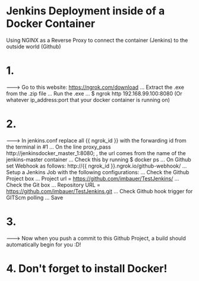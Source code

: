 # Jenkins Deployment inside of a Docker Container
Using NGINX as a Reverse Proxy to connect the container (Jenkins) to the outside world (Github)
# 1.
---> Go to this website: https://ngrok.com/download
... Extract the .exe from the .zip file ... Run the .exe
... $ ngrok http 192.168.99.100:8080     (Or whatever ip_address:port that your docker container is running on)
# 2.
---> In jenkins.conf replace all {{ ngrok_id }} with the forwarding id from the terminal in #1
... On the line proxy_pass http://jenkinsdocker_master_1:8080; , the url comes from the name of the jenkins-master container
... Check this by running $ docker ps
... On Github set Webhook as follows: http://{{ ngrok_id }}.ngrok.io/github-webhook/
... Setup a Jenkins Job with the following configurations:
... Check the Github Project box ... Project url = https://github.com/imbauer/TestJenkins/
... Check the Git box ... Repository URL = https://github.com/imbauer/TestJenkins.git
... Check Github hook trigger for GITScm polling
... Save
# 3.
---> Now when you push a commit to this Github Project, a build should automatically begin for you :D!
# 4. Don't forget to install Docker!
